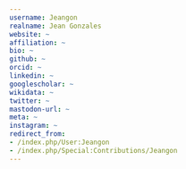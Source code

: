 ```yaml
---
username: Jeangon
realname: Jean Gonzales
website: ~
affiliation: ~
bio: ~
github: ~
orcid: ~
linkedin: ~
googlescholar: ~
wikidata: ~
twitter: ~
mastodon-url: ~
meta: ~
instagram: ~
redirect_from:
- /index.php/User:Jeangon
- /index.php/Special:Contributions/Jeangon
---
```

